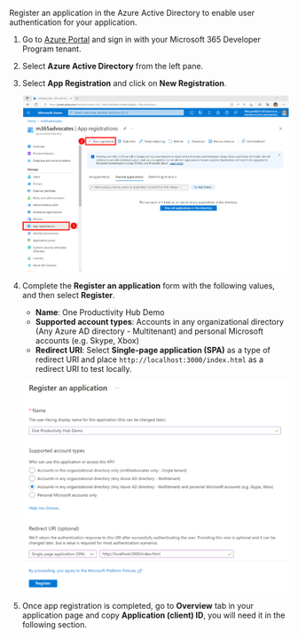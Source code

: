 Register an application in the Azure Active Directory to enable user authentication for your application.

1. Go to [Azure Portal](https://portal.azure.com) and sign in with your Microsoft 365 Developer Program tenant.
1. Select **Azure Active Directory** from the left pane.

1. Select **App Registration** and click on **New Registration**.

   ![Screenshot showing Azure Active Directory App registration tab](../images/mgt-one-productivity-hub/aad-app-registration.png)

1. Complete the **Register an application** form with the following values, and then select **Register**.
   * **Name**: One Productivity Hub Demo
   * **Supported account types**: Accounts in any organizational directory (Any Azure AD directory - Multitenant) and personal Microsoft accounts (e.g. Skype, Xbox)
   * **Redirect URI**: Select **Single-page application (SPA)** as a type of redirect URI and place `http://localhost:3000/index.html` as a redirect URI to test locally.

    ![Screenshot showing the new app registration form](../images/mgt-one-productivity-hub/aad-new-app-registration-form.png)

1. Once app registration is completed, go to **Overview** tab in your application page and copy **Application (client) ID**, you will need it in the following section.
